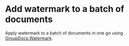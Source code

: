 # Add watermark to a batch of documents
Apply watermark to a batch of documents in one go using [GroupDocs.Watermark](https://products.groupdocs.com/watermark).
